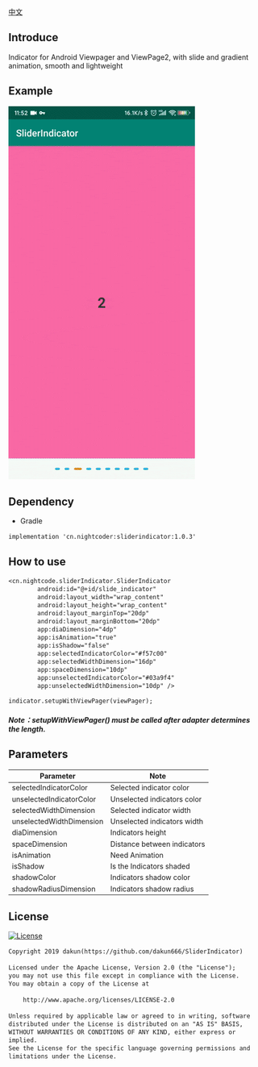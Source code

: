 [中文](README_CN.md)

[licensesvg]: https://img.shields.io/badge/License-Apache--2.0-brightgreen.svg
[license]: https://github.com/dakun666/SliderIndicator/blob/master/LICENSE

## Introduce
Indicator for Android Viewpager and ViewPage2, with slide and gradient animation, smooth and lightweight

## Example

<img src="demo.gif">

## Dependency

* Gradle 
```
implementation 'cn.nightcoder:sliderindicator:1.0.3'
```

## How to use

```
<cn.nightcode.sliderIndicator.SliderIndicator
        android:id="@+id/slide_indicator"
        android:layout_width="wrap_content"
        android:layout_height="wrap_content"
        android:layout_marginTop="20dp"
        android:layout_marginBottom="20dp"
        app:diaDimension="4dp"
        app:isAnimation="true"
        app:isShadow="false"
        app:selectedIndicatorColor="#f57c00"
        app:selectedWidthDimension="16dp"
        app:spaceDimension="10dp"
        app:unselectedIndicatorColor="#03a9f4"
        app:unselectedWidthDimension="10dp" />
```

```
indicator.setupWithViewPager(viewPager);
```
##### Note：setupWithViewPager() must be called after adapter determines the length.

## Parameters

Parameter | Note
  --- | ---
selectedIndicatorColor | Selected indicator color
unselectedIndicatorColor | Unselected indicators color
selectedWidthDimension | Selected indicator width
unselectedWidthDimension | Unselected indicators width
diaDimension | Indicators height
spaceDimension | Distance between indicators
isAnimation | Need Animation
isShadow | Is the Indicators shaded
shadowColor | Indicators shadow color
shadowRadiusDimension | Indicators shadow radius

## License 
[![License][licensesvg]][license]
```
Copyright 2019 dakun(https://github.com/dakun666/SliderIndicator)

Licensed under the Apache License, Version 2.0 (the "License");
you may not use this file except in compliance with the License.
You may obtain a copy of the License at

    http://www.apache.org/licenses/LICENSE-2.0

Unless required by applicable law or agreed to in writing, software
distributed under the License is distributed on an "AS IS" BASIS,
WITHOUT WARRANTIES OR CONDITIONS OF ANY KIND, either express or implied.
See the License for the specific language governing permissions and
limitations under the License.
```